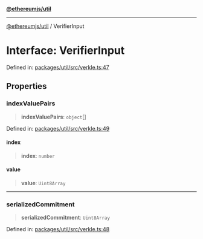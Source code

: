 [**@ethereumjs/util**](../README.md)

***

[@ethereumjs/util](../README.md) / VerifierInput

# Interface: VerifierInput

Defined in: [packages/util/src/verkle.ts:47](https://github.com/ethereumjs/ethereumjs-monorepo/blob/master/packages/util/src/verkle.ts#L47)

## Properties

### indexValuePairs

> **indexValuePairs**: `object`[]

Defined in: [packages/util/src/verkle.ts:49](https://github.com/ethereumjs/ethereumjs-monorepo/blob/master/packages/util/src/verkle.ts#L49)

#### index

> **index**: `number`

#### value

> **value**: `Uint8Array`

***

### serializedCommitment

> **serializedCommitment**: `Uint8Array`

Defined in: [packages/util/src/verkle.ts:48](https://github.com/ethereumjs/ethereumjs-monorepo/blob/master/packages/util/src/verkle.ts#L48)
